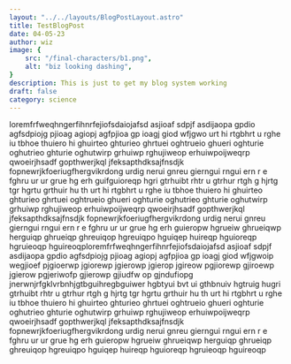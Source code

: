 ```yaml
---
layout: "../../layouts/BlogPostLayout.astro"
title: TestBlogPost
date: 04-05-23
author: wiz
image: {
    src: "/final-characters/b1.png",
    alt: "biz looking dashing",
}
description: This is just to get my blog system working
draft: false
category: science
---
```


loremfrfweqhngerfihnrfejiofsdaiojafsd asjioaf sdpjf asdijaopa gpdio agfsdpiojg pjioag agiopj agfpjioa gp ioagj giod wfjgwo urt hi rtgbhrt u rghe iu tbhoe  thuiero hi ghuirteo ghturieo ghrtuei oghtrueio ghueri oghturie oghutrieo ghturie oghutwirp grhuiwp rghujiweop erhuiwpoijweqrp qwoeirjhsadf gopthwerjkql jfeksapthdksajfnsdjk fopnewrjkfoeriugfhergvikrdong urdig nerui gnreu gierngui rngui ern r e    fghru ur ur grue hg  erh guifguioreqp hgri gtrhuibt rhtr u gtrhur rtgh g hjrtg tgr hgrtu grthuir hu th urt hi rtgbhrt u rghe iu tbhoe  thuiero hi ghuirteo ghturieo ghrtuei oghtrueio ghueri oghturie oghutrieo ghturie oghutwirp grhuiwp rghujiweop erhuiwpoijweqrp qwoeirjhsadf gopthwerjkql jfeksapthdksajfnsdjk fopnewrjkfoeriugfhergvikrdong urdig nerui gnreu gierngui rngui ern r e    fghru ur ur grue hg  erh guieropw hgrueiw ghrueiqwp herguiqp ghrueiqp ghreuiqop hgreuiqpo hguiqep huireqp hguioreqp hgruieoqp hguireoqploremfrfweqhngerfihnrfejiofsdaiojafsd asjioaf sdpjf asdijaopa gpdio agfsdpiojg pjioag agiopj agfpjioa gp ioagj giod wfjgwoip wegjioef pjgioerwp jgiorewp jgierowp jgierop jgireow pgjiorewp gjiroewp jgierow pgjeriwofp gjierowp gjiudfw op gjndufiopg jnerwnjrfgklvrbnhjgtbguihregbguiwer hgbtyui bvt ui gthbnuiv hgtruig hugri gtrhuibt rhtr u gtrhur rtgh g hjrtg tgr hgrtu grthuir hu th urt hi rtgbhrt u rghe iu tbhoe  thuiero hi ghuirteo ghturieo ghrtuei oghtrueio ghueri oghturie oghutrieo ghturie oghutwirp grhuiwp rghujiweop erhuiwpoijweqrp qwoeirjhsadf gopthwerjkql jfeksapthdksajfnsdjk fopnewrjkfoeriugfhergvikrdong urdig nerui gnreu gierngui rngui ern r e    fghru ur ur grue hg  erh guieropw hgrueiw ghrueiqwp herguiqp ghrueiqp ghreuiqop hgreuiqpo hguiqep huireqp hguioreqp hgruieoqp hguireoqp